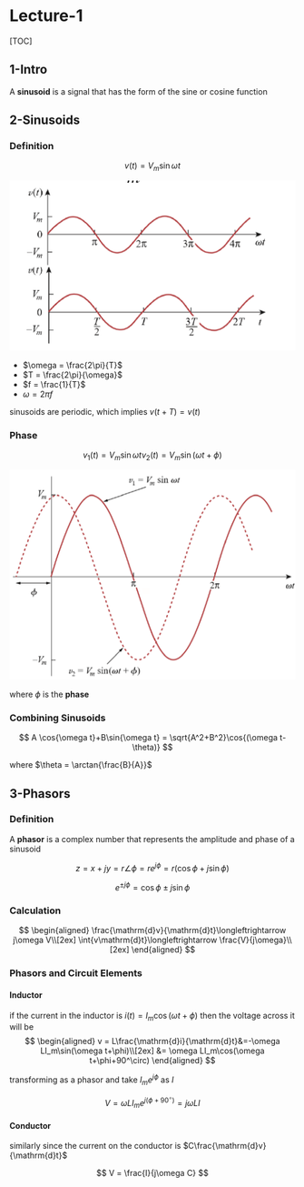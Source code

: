 # Lecture-1

[TOC]

## 1-Intro

A **sinusoid** is a signal that has the form of the sine or cosine function

## 2-Sinusoids

### Definition
$$
v(t) = V_m\sin{\omega t}
$$

<div align = center><img src = "/assets/L1-1.png"></div>

- $\omega = \frac{2\pi}{T}$
- $T = \frac{2\pi}{\omega}$
- $f = \frac{1}{T}$
- $\omega = 2\pi f$

sinusoids are periodic, which implies $v(t+T) = v(t)$

### Phase

$$
v_1(t) = V_m\sin{\omega t}
v_2(t) = V_m\sin{(\omega t+\phi)}
$$

<div align = center><img src = "/assets/L1-2.png"></div>

where $\phi$ is the **phase**

### Combining Sinusoids

$$
A \cos{\omega t}+B\sin{\omega t} = \sqrt{A^2+B^2}\cos{(\omega t-\theta)}
$$

where $\theta = \arctan{\frac{B}{A}}$

## 3-Phasors

### Definition

A **phasor** is a complex number that represents the amplitude and phase of a sinusoid

$$
z = x+jy= r\angle\phi=re^{j\phi}=r(\cos\phi+j\sin\phi)
$$

$$
e^{\pm j\phi}=\cos\phi\pm j\sin \phi
$$

### Calculation

$$
\begin{aligned}
\frac{\mathrm{d}v}{\mathrm{d}t}\longleftrightarrow j\omega V\\[2ex]
\int{v\mathrm{d}t}\longleftrightarrow \frac{V}{j\omega}\\[2ex]
\end{aligned}
$$

### Phasors and Circuit Elements

#### Inductor

if the current in the inductor is $i(t)=I_m\cos(\omega t+\phi)$ then the voltage across it will be
$$
\begin{aligned}
v = L\frac{\mathrm{d}i}{\mathrm{d}t}&=-\omega LI_m\sin(\omega t+\phi)\\[2ex]
    &= \omega LI_m\cos(\omega t+\phi+90^\circ)
\end{aligned}
$$

transforming as a phasor and take $I_m e^{j\phi}$ as $I$

$$
V = \omega LI_m e^{j(\phi+90^\circ)} = j\omega LI
$$

#### Conductor

similarly since the current on the conductor is $C\frac{\mathrm{d}v}{\mathrm{d}t}$

$$
V = \frac{I}{j\omega C}
$$